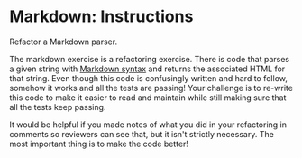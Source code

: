 # Markdown: Instructions

Refactor a Markdown parser.

The markdown exercise is a refactoring exercise. There is code that parses a
given string with [Markdown syntax][markdown] and returns the associated HTML
for that string. Even though this code is confusingly written and hard to
follow, somehow it works and all the tests are passing! Your challenge is to
re-write this code to make it easier to read and maintain while still making
sure that all the tests keep passing.

It would be helpful if you made notes of what you did in your refactoring in
comments so reviewers can see that, but it isn't strictly necessary. The most
important thing is to make the code better!

[markdown]: https://guides.github.com/features/mastering-markdown/
